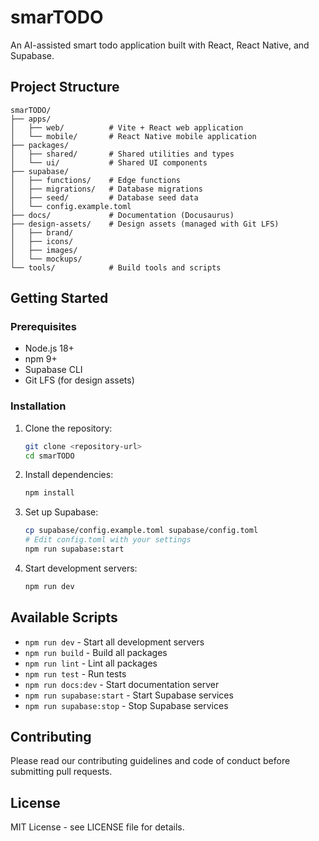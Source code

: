 # smarTODO

An AI-assisted smart todo application built with React, React Native, and Supabase.

## Project Structure

```
smarTODO/
├── apps/
│   ├── web/          # Vite + React web application
│   └── mobile/       # React Native mobile application
├── packages/
│   ├── shared/       # Shared utilities and types
│   └── ui/           # Shared UI components
├── supabase/
│   ├── functions/    # Edge functions
│   ├── migrations/   # Database migrations
│   ├── seed/         # Database seed data
│   └── config.example.toml
├── docs/             # Documentation (Docusaurus)
├── design-assets/    # Design assets (managed with Git LFS)
│   ├── brand/
│   ├── icons/
│   ├── images/
│   └── mockups/
└── tools/            # Build tools and scripts
```

## Getting Started

### Prerequisites

- Node.js 18+
- npm 9+
- Supabase CLI
- Git LFS (for design assets)

### Installation

1. Clone the repository:
   ```bash
   git clone <repository-url>
   cd smarTODO
   ```

2. Install dependencies:
   ```bash
   npm install
   ```

3. Set up Supabase:
   ```bash
   cp supabase/config.example.toml supabase/config.toml
   # Edit config.toml with your settings
   npm run supabase:start
   ```

4. Start development servers:
   ```bash
   npm run dev
   ```

## Available Scripts

- `npm run dev` - Start all development servers
- `npm run build` - Build all packages
- `npm run lint` - Lint all packages
- `npm run test` - Run tests
- `npm run docs:dev` - Start documentation server
- `npm run supabase:start` - Start Supabase services
- `npm run supabase:stop` - Stop Supabase services

## Contributing

Please read our contributing guidelines and code of conduct before submitting pull requests.

## License

MIT License - see LICENSE file for details.